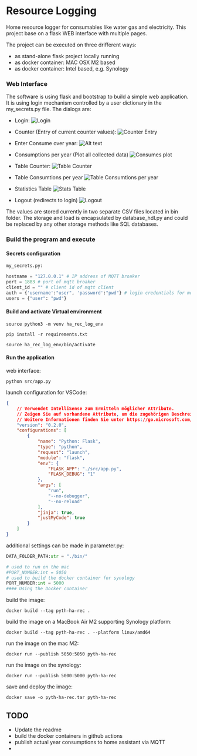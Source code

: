 # Resource Logging

Home resource logger for consumables like water gas and electricity.
This project base on a flask WEB interface with multiple pages.

The project can be executed on three drifferent ways:
- as stand-alone flask project locally running
- as docker container: MAC OSX M2 based
- as docker container: Intel based, e.g. Synology


### Web Interface
The software is using flask and bootstrap to build a simple web application. It is using login mechanism controlled by a user dictionary in the my_secrets.py file.
The dialogs are:
- Login:
![Login](documents/Login.png)

- Counter (Entry of current counter values):
![Counter Entry](<documents/Enter Counters.png>)

- Enter Consume over year:
![Alt text](<documents/Enter Consumes.png>)

- Consumptions per year (Plot all collected data)
![Consumes plot](<documents/Consume Plot.png>)

- Table Counter:
  ![Table Counter](<documents/Counter Table.png>)

- Table Consumtions per year
  ![Table Consumtions per year](<documents/Table Consumables.png>)

- Statistics Table
![Stats Table](documents/Statistics.png)

- Logout (redirects to login)
![Logout](documents/Logout.png)

The values are stored currently in two separate CSV files located in bin folder. The storage and load is encapsulated by database_hdl.py and could be replaced by any other storage methods like SQL databases.

### Build the program and execute
#### Secrets configuration

```python
my_secrets.py:

hostname = "127.0.0.1" # IP address of MQTT broaker
port = 1883 # port of mqtt broaker
client_id = "" # client id of mqtt client
auth = {'username':"user", 'password':"pwd"} # login credentials for mqtt
users = {"user": "pwd"}
```
#### Build and activate Virtual environment
````
source python3 -m venv ha_rec_log_env

pip install -r requirements.txt

source ha_rec_log_env/bin/activate
````
#### Run the application
web interface:
```
python src/app.py  
```

launch configuration for VSCode:
```json
{
    // Verwendet IntelliSense zum Ermitteln möglicher Attribute.
    // Zeigen Sie auf vorhandene Attribute, um die zugehörigen Beschreibungen anzuzeigen.
    // Weitere Informationen finden Sie unter https://go.microsoft.com/fwlink/?linkid=830387
    "version": "0.2.0",
    "configurations": [
        {
            "name": "Python: Flask",
            "type": "python",
            "request": "launch",
            "module": "flask",
            "env": {
                "FLASK_APP": "./src/app.py",
                "FLASK_DEBUG": "1"
            },
            "args": [
                "run",
                "--no-debugger",
                "--no-reload"
            ],
            "jinja": true,
            "justMyCode": true
        }
    ]
}
```

additional settings can be made in parameter.py:
```python
DATA_FOLDER_PATH:str = "./bin/"

# used to run on the mac
#PORT_NUMBER:int = 5050
# used to build the docker container for synology
PORT_NUMBER:int = 5000
#### Using the Docker container
```
build the image:
```
docker build --tag pyth-ha-rec .
```
build the image on a MacBook Air M2 supporting Synology platform:
```
docker build --tag pyth-ha-rec . --platform linux/amd64
```
run the image on the mac M2:
```
docker run --publish 5050:5050 pyth-ha-rec
```
run the image on the synology:
```
docker run --publish 5000:5000 pyth-ha-rec
```
save and deploy the image:
```
docker save -o pyth-ha-rec.tar pyth-ha-rec

```

## TODO
- Update the readme
- build the docker containers in github actions
- publish actual year consumptions to home assistant via MQTT
- 
